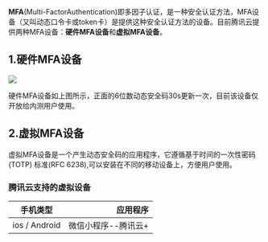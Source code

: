 **MFA**(Multi-FactorAuthentication)即多因子认证，是一种安全认证方法，MFA设备（又叫动态口令卡或token卡）是提供这种安全认证方法的设备。目前腾讯云提供两种MFA设备：**硬件MFA设备**和**虚拟MFA设备**。


## 1.硬件MFA设备
![](https://mc.qcloudimg.com/static/img/e5fd0f764b6a40626557beb032a4d6b2/image.png)

硬件MFA设备如上图所示，正面的6位数动态安全码30s更新一次，目前该设备仅开放给内测用户使用。
## 2.虚拟MFA设备

虚拟MFA设备是一个产生动态安全码的应用程序，它遵循基于时间的一次性密码 (TOTP) 标准(RFC 6238),可以安装在不同的移动设备上，方便用户使用。


### 腾讯云支持的虚拟设备


| 手机类型      | 应用程序 |
| --------- | -----:|
| ios  / Android    | 微信小程序--腾讯云+|



